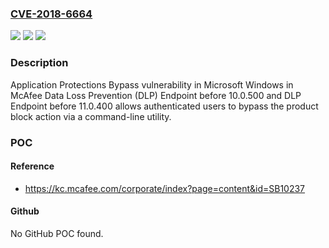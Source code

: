 ### [CVE-2018-6664](https://cve.mitre.org/cgi-bin/cvename.cgi?name=CVE-2018-6664)
![](https://img.shields.io/static/v1?label=Product&message=%20Data%20Loss%20Prevention%20(DLP)%20Endpoint&color=blue)
![](https://img.shields.io/static/v1?label=Version&message=1111.0.400%20&color=brighgreen)
![](https://img.shields.io/static/v1?label=Vulnerability&message=Application%20Protection%20Bypass%20vulnerability&color=brighgreen)

### Description

Application Protections Bypass vulnerability in Microsoft Windows in McAfee Data Loss Prevention (DLP) Endpoint before 10.0.500 and DLP Endpoint before 11.0.400 allows authenticated users to bypass the product block action via a command-line utility.

### POC

#### Reference
- https://kc.mcafee.com/corporate/index?page=content&id=SB10237

#### Github
No GitHub POC found.

